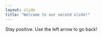 ```yaml
---
layout: slide
title: "Welcome to our second slide!"
---
```

Stay positive.
Use the left arrow to go back!
